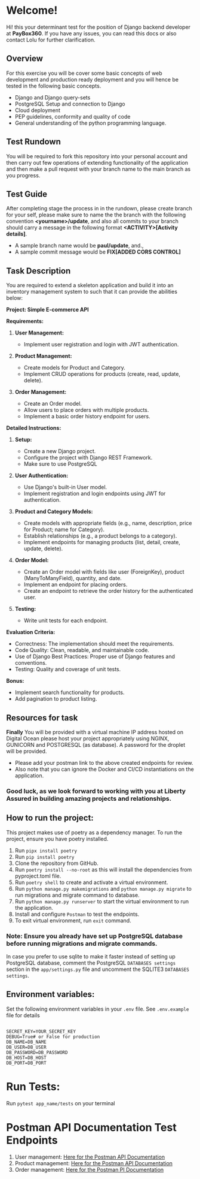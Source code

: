 
# Welcome!

Hi! this your determinant test for the position of Django backend developer at **PayBox360**.  If you have any issues, you can read this docs or also contact Lolu for further clarification.


##  Overview

For this exercise you will be cover some basic concepts of web development and production ready deployment  and you will hence be tested in the following basic concepts.

- Django and Django query-sets
- PostgreSQL Setup and connection to Django
- Cloud deployment
- PEP guidelines, conformity and quality of code 
- General understanding of the python programming language.

## Test Rundown

You will be required to fork this repository into your personal account and then carry out few operations of extending functionality of the application and then make a pull request with your branch name to the main branch as you progress.

## Test Guide

After completing stage the process in in the rundown, please create branch for your self, please make sure to name the the branch with the following convention **\<yourname>/update**, and also all commits to your branch should carry a message in the following format **\<ACTIVITY>[Activity details]**.

- A sample branch name would be **paul/update**, and., 
- A sample commit message would be **FIX[ADDED CORS CONTROL]**

## Task Description

You are required to extend a skeleton application and build it into an inventory management system to such that it can provide the abilities below:


**Project: Simple E-commerce API**

**Requirements:**
1. **User Management:**
   - Implement user registration and login with JWT authentication.
   
2. **Product Management:**
   - Create models for Product and Category.
   - Implement CRUD operations for products (create, read, update, delete).

3. **Order Management:**
   - Create an Order model.
   - Allow users to place orders with multiple products.
   - Implement a basic order history endpoint for users.

**Detailed Instructions:**

1. **Setup:**
   - Create a new Django project.
   - Configure the project with Django REST Framework.
   - Make sure to use PostgreSQL

2. **User Authentication:**
   - Use Django's built-in User model.
   - Implement registration and login endpoints using JWT for authentication.

3. **Product and Category Models:**
   - Create models with appropriate fields (e.g., name, description, price for Product; name for Category).
   - Establish relationships (e.g., a product belongs to a category).
   - Implement endpoints for managing products (list, detail, create, update, delete).

4. **Order Model:**
   - Create an Order model with fields like user (ForeignKey), product (ManyToManyField), quantity, and date.
   - Implement an endpoint for placing orders.
   - Create an endpoint to retrieve the order history for the authenticated user.

5. **Testing:**
   - Write unit tests for each endpoint.

**Evaluation Criteria:**
- Correctness: The implementation should meet the requirements.
- Code Quality: Clean, readable, and maintainable code.
- Use of Django Best Practices: Proper use of Django features and conventions.
- Testing: Quality and coverage of unit tests.

**Bonus:**
- Implement search functionality for products.
- Add pagination to product listing.


## Resources for task

**Finally**
You will be provided with a virtual machine IP address hosted on Digital Ocean please host your project appropriately using NGINX,  GUNICORN and POSTGRESQL (as database). A password for the droplet will be provided.

- Please add your postman link to the above created endpoints for review.
- Also note that you can ignore the Docker and CI/CD instantiations on the application.

### Good luck, as we look forward to working with you at Liberty Assured in building amazing projects and relationships.

## How to run the project:

This project makes use of poetry as a dependency manager. To run the project, ensure you have poetry installed.

1. Run `pipx install poetry`
2. Run `pip install poetry`
3. Clone the repository from GitHub.
4. Run `poetry install --no-root` as this will install the dependencies from pyproject.toml file.
5. Run `poetry shell` to create and activate a virtual environment.
6. Run `python manage.py makemigrations` and `python manage.py migrate` to run migrations and migrate command to database.
7. Run `python manage.py runserver` to start the virtual environment to run the application.
8. Install and configure `Postman` to test the endpoints.
9. To exit virtual environment, run `exit` command.

### Note: Ensure you already have set up PostgreSQL database before running migrations and migrate commands.

In case you prefer to use sqlite to make it faster instead of setting up PostgreSQL database,
comment the PostgreSQL `DATABASES settings` section in the `app/settings.py` file and uncomment the
SQLITE3 `DATABASES settings`.

## Environment variables:

Set the following environment variables in your `.env` file. See `.env.example` file for details

```dotenv

SECRET_KEY=YOUR_SECRET_KEY
DEBUG=True# or False for production
DB_NAME=DB_NAME
DB_USER=DB_USER
DB_PASSWORD=DB_PASSWORD
DB_HOST=DB_HOST
DB_PORT=DB_PORT

```

# Run Tests:
Run `pytest app_name/tests` on your terminal

# Postman API Documentation Test Endpoints

1. User management: [Here for the Postman API Documentation](https://backend-test-postman-api.postman.co/workspace/Backend-Test-Postman-API-Worksp~5ac55dbf-f19d-4ded-b830-bf34ccc25755/folder/27786069-cfe5acc1-c99f-4629-8169-9acd63165fab?action=share&creator=27786069&ctx=documentation)
2. Product management: [Here for the Postman API Documentation](https://backend-test-postman-api.postman.co/workspace/Backend-Test-Postman-API-Worksp~5ac55dbf-f19d-4ded-b830-bf34ccc25755/folder/27786069-2a522d0c-68c4-4988-b74f-9011fada2d37?action=share&creator=27786069&ctx=documentation)
3. Order management: [Here for the Postman PI Documentation](https://backend-test-postman-api.postman.co/workspace/Backend-Test-Postman-API-Worksp~5ac55dbf-f19d-4ded-b830-bf34ccc25755/folder/27786069-f67f7517-b9b7-4343-86ab-7c9b76120b3f?action=share&creator=27786069&ctx=documentation)
